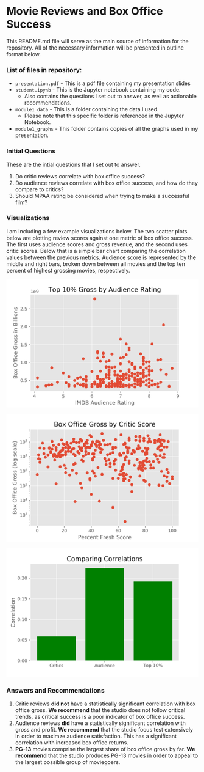 # Movie Reviews and Box Office Success

This README.md file will serve as the main source of information for the repository.  All of the necessary information will be presented in outline format below.

### List of files in repository:

* `presentation.pdf` \- This is a pdf file containing my presentation slides
* `student.ipynb` \- This is the Jupyter notebook containing my code.  
    * Also contains the questions I set out to answer, as well as actionable recommendations.
* `module1_data` \- This is a folder containing the data I used.
    * Please note that this specific folder is referenced in the Jupyter Notebook.
* `module1_graphs` \- This folder contains copies of all the graphs used in my presentation.

### Initial Questions

These are the intial questions that I set out to answer.
1. Do critic reviews correlate with box office success?
2. Do audience reviews correlate with box office success, and how do they compare to critics?
3. Should MPAA rating be considered when trying to make a successful film?

### Visualizations

I am including a few example visualizations below.  The two scatter plots below are plotting review scores against one metric of box office success.  The first uses audience scores and gross revenue, and the second uses critic scores.  Below that is a simple bar chart comparing the correlation values between the previous metrics.  Audience score is represented by the middle and right bars, broken down between all movies and the top ten percent of highest grossing movies, respectively.

![audience-scores](https://github.com/dvb2017/box-office-reviews/blob/main/module1_graphs/gross_audience_10.png)

![critic-scores](https://github.com/dvb2017/box-office-reviews/blob/main/module1_graphs/critic_score.png)

![compare-corr](https://github.com/dvb2017/box-office-reviews/blob/main/module1_graphs/compare_corr.png)

### Answers and Recommendations

1. Critic reviews **did not** have a statistically significant correlation with box office gross.  **We recommend** that the studio does not follow critical trends, as critical success is a poor indicator of box office success.
2. Audience reviews **did** have a statistically significant correlation with gross and profit.  **We recommend** that the studio focus test extensively in order to maximze audience satisfaction.  This has a significant correlation with increased box office returns.
3. **PG-13** movies comprise the largest share of box office gross by far.  **We recommend** that the studio produces PG-13 movies in order to appeal to the largest possible group of moviegoers.
